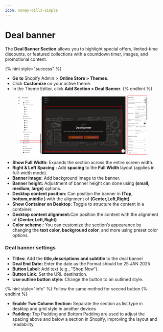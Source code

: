 ```yaml
---
icon: money-bills-simple
---
```


# Deal banner

The **Deal Banner Section** allows you to highlight special offers, limited-time discounts, or featured collections with a countdown timer, images, and promotional content.

{% hint style="success" %}
* **Go to** Shopify Admin > **Online Store > Themes**.
* Click **Customize** on your active theme.
* In the Theme Editor, click **Add Section > Deal Banner**.
{% endhint %}

<figure><img src="../.gitbook/assets/deaaaa.png" alt=""><figcaption></figcaption></figure>

* **Show Full Width:** Expands the section across the entire screen width.
* &#x20;**Right & Left Spacing :** Add **spacing** to the **Full Width** layout (applies  in full-width mode).
* **Banner image:** Add background image to the banner.
* **Banner height:** Adjustment of banner height can done using **(small, medium, large)** options.
* **Desktop content position:** Can position the banner in **(Top, bottom,middle )** with the alignment of **(Center,Left,Right)**
* **Show Container on Desktop:** Toggle to structure the content in a container.
* **Desktop content alignment:**&#x43;an position the content with the alignment of **(Center,Left,Right)**
* **Color scheme :** You can customize the section’s appearance by changing the **text color, background color**, and more using preset color options.

### Deal banner settings

* **Titles:** Add the **title,descriptions and subtitle** to the deal banner
* **Deal End Date:** Enter the date as the Format should be 25 JAN 2025
* **Button Label:** Add text (e.g., "Shop Now").&#x20;
* **Button Link:** Set the URL destination.
* &#x20;**Use outline button style:** Change the button to an outlined style.&#x20;

{% hint style="info" %}
Follow the same method for second  button
{% endhint %}

* **Enable Two Column Section:** Separate the section as list type in desktop and grid style in another devices
* **Padding:** Top Padding and Bottom Padding are used to adjust the spacing above and below a section in Shopify, improving the layout and readability.

